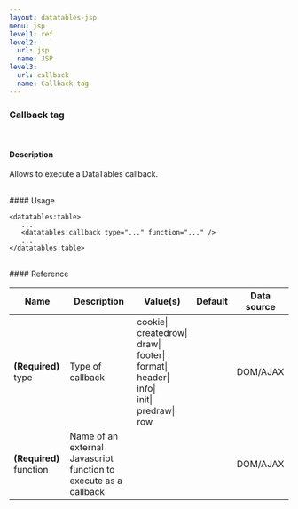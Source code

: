 ```yaml
---
layout: datatables-jsp
menu: jsp
level1: ref
level2:
  url: jsp
  name: JSP
level3:
  url: callback
  name: Callback tag
---
```


### Callback tag
<br />

#### Description

Allows to execute a DataTables callback.

<br />
#### Usage

    <datatables:table>
       ...
       <datatables:callback type="..." function="..." />
       ...
    </datatables:table>

<br />
#### Reference

<table id="tableReference" class="table table-striped table-bordered">
  <thead>
    <tr>
      <th>Name</th>
      <th>Description</th>
      <th>Value(s)</th>
      <th>Default</th>
      <th>Data source</th>
    </tr>
  </thead>
  <tbody>
  <tr>
    <td><strong>(Required)</strong> type</td>
    <td>Type of callback</td>
    <td>cookie|<br/>createdrow|<br/>draw|<br/>footer|<br/>format|<br/>header|<br/>info|<br/>init|<br/>predraw|<br/>row</td>
    <td></td>
    <td>DOM/AJAX</td>
  </tr>
  <tr>
    <td><strong>(Required)</strong> function</td>
    <td>Name of an external Javascript function to execute as a callback</td>
    <td></td>
    <td></td>
    <td>DOM/AJAX</td>
  </tr>
  </tbody>
</table>

<link rel="stylesheet" href="//ajax.aspnetcdn.com/ajax/jquery.dataTables/1.9.4/css/jquery.dataTables.css" />
<script src="http://ajax.aspnetcdn.com/ajax/jquery.dataTables/1.9.4/jquery.dataTables.min.js">
</script>
<script src="/assets/js/site_reference.js">
</script>